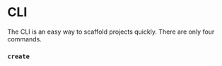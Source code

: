 
# CLI

The CLI is an easy way to scaffold projects quickly. There are only four commands.

### `create` <template> <project>

This command creates a new directory based on a provided template. The `<template>` can either be local:

```
$ khaos create <path/to/template> <project-name>
```

..or from GitHub:

```
$ khaos create <github-org/github-repo> <project-name>
```

The `<project-name>` will be the name of the new directory that is created.

### `install` <template> [<name>]

This command installs a `<template>` from GitHub locally to be named as `<name>`. Here's an example:

```
$ khaos install segmentio/khaos-node node

   khaos · Saved "segmentio/khaos-node" as "node"!
   khaos · Run `khaos create node <project>` to get started.
```

### `list`

This command lists all the templates you have installed locally via Khaos.

```
$ khaos list

   khaos · app
   khaos · keku
   khaos · node
```

### `update` <template>

This command updates the locally installed `<template>`. It'll pull the most recent template from GitHub and save that locally under the same name.

```
$ khaos update node

   khaos · Updated the local "node" template.

```

## Options

For all commands, you can also pass optional flags `-d` (`--directory`), which will tell Khaos where to look for templates.

